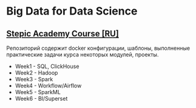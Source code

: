 # Big Data for Data Science
## [Stepic Academy Course [RU]](https://academy.stepik.org/big-data)
Репозиторий содержит docker конфигурации, шаблоны, выполненные практические задачи курса некоторых модулей, проекты.
* Week1 - SQL, ClickHouse
* Week2 - Hadoop
* Week3 - Spark
* Week4 - Workflow/Airflow
* Week5 - SparkML
* Week6 - BI/Superset